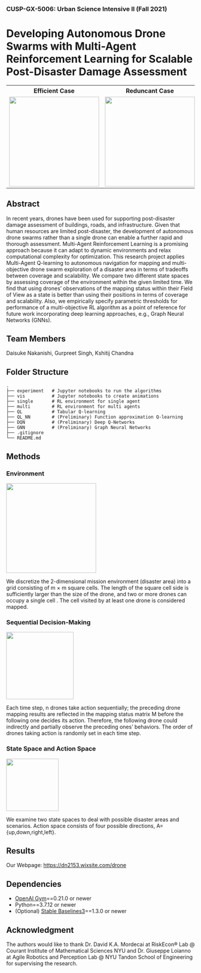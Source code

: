 ### CUSP-GX-5006: Urban Science Intensive II (Fall 2021) 
# Developing Autonomous Drone Swarms with Multi-Agent Reinforcement Learning for Scalable Post-Disaster Damage Assessment
<table align="center">
<tr>
<th>Efficient Case</th>
<th>Reduncant Case</th>
<th>Unsuccessful Case</th>
</tr>
<tr>
<td><img src="https://user-images.githubusercontent.com/47055092/142976224-7ed678fe-4270-4576-ab9a-fb7f0054729e.gif" width="240px"></td>
<td><img src="https://user-images.githubusercontent.com/47055092/142976291-ccb563f6-cf50-456a-ba41-ee71dfb68999.gif" width="240px"></td>
<td><img src="https://user-images.githubusercontent.com/47055092/142979550-21985f8f-a8f6-46c1-9941-604d4953be32.gif" width="240px"></td>
</tr>
</table>

## Abstract
In recent years, drones have been used for supporting post-disaster damage assessment of buildings, roads, and infrastructure. Given that human resources are limited post-disaster, the development of autonomous drone swarms rather than a single drone can enable a further rapid and thorough assessment. Multi-Agent Reinforcement Learning is a promising approach because it can adapt to dynamic environments and relax computational complexity for optimization. This research project applies Multi-Agent Q-learning to autonomous navigation for mapping and multi-objective drone swarm exploration of a disaster area in terms of tradeoffs between coverage and scalability. We compare two different state spaces by assessing coverage of the environment within the given limited time. We find that using drones’ observations of the mapping status within their Field of View as a state is better than using their positions in terms of coverage and scalability. Also, we empirically specify parametric thresholds for performance of a multi-objective RL algorithm as a point of reference for future work incorporating deep learning approaches, e.g., Graph Neural Networks (GNNs).

## Team Members
Daisuke Nakanishi, Gurpreet Singh, Kshitij Chandna 

## Folder Structure
~~~
.
├── experiment   # Jupyter notebooks to run the algorithms
├── vis          # Jupyter notebooks to create animations
├── single       # RL environment for single agent
├── multi        # RL environment for multi agents
├── QL           # Tabular Q-learning
├── QL_NN        # (Preliminary) Function approximation Q-learning
├── DQN          # (Preliminary) Deep Q-Networks
├── GNN          # (Preliminary) Graph Neural Networks
├── .gitignore
└── README.md
~~~

## Methods
### Environment
<img src="https://user-images.githubusercontent.com/47055092/143366238-53ff4fa1-7de5-4837-a874-4348e10b0389.png" width="240px">

We discretize the 2-dimensional mission environment (disaster area) into a grid consisting of m × m square cells. The length of the square cell side is sufficiently larger than the size of the drone, and two or more drones can occupy a single cell . The cell visited by at least one drone is considered mapped.

### Sequential Decision-Making
<img src="https://user-images.githubusercontent.com/47055092/143366712-f95833fe-5708-4d22-91ba-8f7c1249a802.png" height="180px" width="auto">

Each time step, n drones take action sequentially; the preceding drone mapping results are reflected in the mapping status matrix M before the following one decides its action. Therefore, the following drone could indirectly and partially observe the preceding ones’ behaviors. The order of drones taking action is randomly set in each time step.

### State Space and Action Space
<img src="https://user-images.githubusercontent.com/47055092/143368985-16eaff34-dc1d-4831-8114-e6868540b2b5.png" height="140px" width="auto">

We examine two state spaces to deal with possible disaster areas and scenarios. Action space consists of four possible directions, A={up,down,right,left}.

## Results
Our Webpage: https://dn2153.wixsite.com/drone

## Dependencies
- [OpenAI Gym](https://github.com/openai/gym)==0.21.0 or newer
- Python==3.7.12 or newer
- (Optional) [Stable Baselines3](https://stable-baselines.readthedocs.io/en/master/index.html#)==1.3.0 or newer

## Acknowledgment
The authors would like to thank Dr. David K.A. Mordecai at RiskEcon® Lab @ Courant Institute of Mathematical Sciences NYU and Dr. Giuseppe Loianno at Agile Robotics and Perception Lab @ NYU Tandon School of Engineering for supervising the research.
